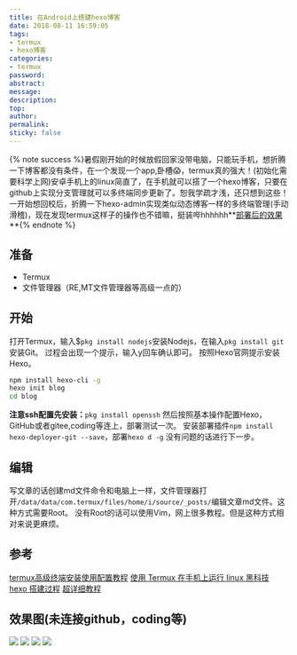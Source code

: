 ```yaml
---
title: 在Android上搭建hexo博客
date: 2018-08-11 16:59:05
tags:
- termux
- hexo博客
categories:
- termux
password:
abstract:
message:
description:
top:
author:
permalink:
sticky: false
---
```


{% note success %}暑假刚开始的时候放假回家没带电脑，只能玩手机，想折腾一下博客都没有条件，在一个发现一个app,卧槽😱，termux真的强大！(初始化需要科学上网)安卓手机上的linux简直了，在手机就可以搭了一个hexo博客，只要在github上实现分支管理就可以多终端同步更新了。恕我学疏才浅，还只想到这些！一开始想回校后，折腾一下hexo-admin实现类似动态博客一样的多终端管理(手动滑稽)，现在发现termux这样子的操作也不错嘛，挺装哔hhhhhh**[部署后的效果](https://lruihao.gitee.io)**{% endnote %}

<!--more-->
## 准备
* Termux
* 文件管理器（RE,MT文件管理器等高级一点的）

## 开始
打开Termux，输入$`pkg install nodejs`安装Nodejs，在输入`pkg install git`安装Git。
过程会出现一个提示，输入y回车确认即可。
按照Hexo官网提示安装Hexo。
```bash
npm install hexo-cli -g
hexo init blog
cd blog
```
**注意ssh配置先安装：**`pkg install openssh`
然后按照基本操作配置Hexo，GitHub或者gitee,coding等连上，部署测试一次。
安装部署插件`npm install hexo-deployer-git --save`，部署`hexo d -g`
没有问题的话进行下一步。
## 编辑
写文章的话创建md文件命令和电脑上一样，文件管理器打开`/data/data/com.termux/files/home/i/source/_posts/`编辑文章md文件。这种方式需要Root。
没有Root的话可以使用Vim，网上很多教程。但是这种方式相对来说更麻烦。

## 参考
[termux高级终端安装使用配置教程](https://www.sqlsec.com/2018/05/termux.html?yyue=a21bo.50862.201879)
[使用 Termux 在手机上运行 linux 黑科技](https://www.oyohyee.com/post/Note/Termux)
[hexo 搭建过程](https://lruihao.cn/hexo%20+%20github%20%E6%90%AD%E5%BB%BA%E4%B8%AA%E4%BA%BA%E5%8D%9A%E5%AE%A2.html)
[超详细教程](https://my.oschina.net/ryaneLee/blog/638440)

## 效果图(未连接github，coding等)
![](https://wx1.sinaimg.cn/mw690/006vSs63gy1ft2a0jo3hmj30u01hcguh.jpg)
![](https://wx4.sinaimg.cn/mw690/006vSs63gy1ft2a0kmm5xj30u01hcn2a.jpg)
![](https://wx3.sinaimg.cn/mw690/006vSs63gy1ft2a0lqt61j30u01hctla.jpg)
![](https://wx2.sinaimg.cn/mw690/006vSs63gy1ft2a0mgkm6j30u01hc78l.jpg)

